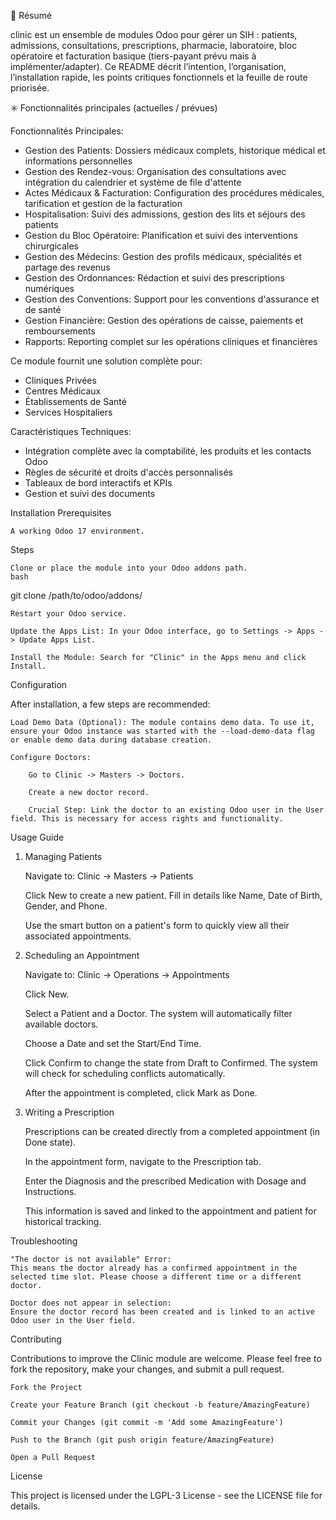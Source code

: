 🚩 Résumé

clinic est un ensemble de modules Odoo pour gérer un SIH : patients, admissions, consultations, prescriptions, pharmacie, laboratoire, bloc opératoire et facturation basique (tiers-payant prévu mais à implémenter/adapter).
Ce README décrit l’intention, l’organisation, l’installation rapide, les points critiques fonctionnels et la feuille de route priorisée.

✳️ Fonctionnalités principales (actuelles / prévues)

Fonctionnalités Principales:
- Gestion des Patients: Dossiers médicaux complets, historique médical et informations personnelles
- Gestion des Rendez-vous: Organisation des consultations avec intégration du calendrier et système de file d'attente
- Actes Médicaux & Facturation: Configuration des procédures médicales, tarification et gestion de la facturation
- Hospitalisation: Suivi des admissions, gestion des lits et séjours des patients
- Gestion du Bloc Opératoire: Planification et suivi des interventions chirurgicales
- Gestion des Médecins: Gestion des profils médicaux, spécialités et partage des revenus
- Gestion des Ordonnances: Rédaction et suivi des prescriptions numériques
- Gestion des Conventions: Support pour les conventions d'assurance et de santé
- Gestion Financière: Gestion des opérations de caisse, paiements et remboursements
- Rapports: Reporting complet sur les opérations cliniques et financières

Ce module fournit une solution complète pour:
- Cliniques Privées
- Centres Médicaux
- Établissements de Santé
- Services Hospitaliers

Caractéristiques Techniques:
- Intégration complète avec la comptabilité, les produits et les contacts Odoo
- Règles de sécurité et droits d'accès personnalisés
- Tableaux de bord interactifs et KPIs
- Gestion et suivi des documents

Installation
 Prerequisites

    A working Odoo 17 environment.

Steps

    Clone or place the module into your Odoo addons path.
    bash

git clone <your-repo-url> /path/to/odoo/addons/

    Restart your Odoo service.

    Update the Apps List: In your Odoo interface, go to Settings -> Apps -> Update Apps List.

    Install the Module: Search for "Clinic" in the Apps menu and click Install.

Configuration

After installation, a few steps are recommended:

    Load Demo Data (Optional): The module contains demo data. To use it, ensure your Odoo instance was started with the --load-demo-data flag or enable demo data during database creation.

    Configure Doctors:

        Go to Clinic -> Masters -> Doctors.

        Create a new doctor record.

        Crucial Step: Link the doctor to an existing Odoo user in the User field. This is necessary for access rights and functionality.

Usage Guide
1. Managing Patients

    Navigate to: Clinic -> Masters -> Patients

    Click New to create a new patient. Fill in details like Name, Date of Birth, Gender, and Phone.

    Use the smart button on a patient's form to quickly view all their associated appointments.

2. Scheduling an Appointment

    Navigate to: Clinic -> Operations -> Appointments

    Click New.

    Select a Patient and a Doctor. The system will automatically filter available doctors.

    Choose a Date and set the Start/End Time.

    Click Confirm to change the state from Draft to Confirmed. The system will check for scheduling conflicts automatically.

    After the appointment is completed, click Mark as Done.

3. Writing a Prescription

    Prescriptions can be created directly from a completed appointment (in Done state).

    In the appointment form, navigate to the Prescription tab.

    Enter the Diagnosis and the prescribed Medication with Dosage and Instructions.

    This information is saved and linked to the appointment and patient for historical tracking.

Troubleshooting

    "The doctor is not available" Error:
    This means the doctor already has a confirmed appointment in the selected time slot. Please choose a different time or a different doctor.

    Doctor does not appear in selection:
    Ensure the doctor record has been created and is linked to an active Odoo user in the User field.

Contributing

Contributions to improve the Clinic module are welcome. Please feel free to fork the repository, make your changes, and submit a pull request.

    Fork the Project

    Create your Feature Branch (git checkout -b feature/AmazingFeature)

    Commit your Changes (git commit -m 'Add some AmazingFeature')

    Push to the Branch (git push origin feature/AmazingFeature)

    Open a Pull Request

License

This project is licensed under the LGPL-3 License - see the LICENSE file for details.
